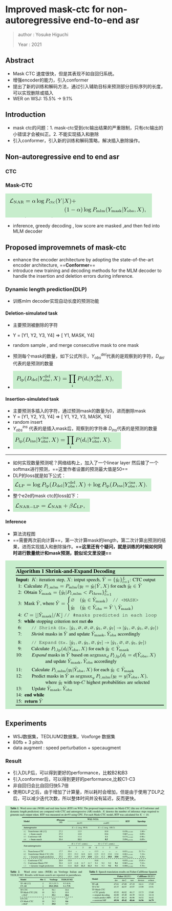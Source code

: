 # Improved mask-ctc for non-autoregressive end-to-end asr

> author : Yosuke Higuchi
>
> Year : 2021

## Abstract

* Mask CTC 速度很快，但是其表现不如自回归系统。
* 增强encoder的能力，引入conformer
* 提出了新的训练和解码方法，通过引入辅助目标来预测部分目标序列的长度，可以实现删除或插入
* WER on WSJ: 15.5% -> 9.1%

## Introduction

* mask ctc的问题：1. mask-ctc受到ctc输出结果的严重限制，只有ctc输出的小错误才会被纠正。2. 不能实现插入和删除
* 引入conformer，引入新的训练和解码策略，解决插入删除操作。

## Non-autoregressive end to end asr

### CTC

### Mask-CTC

![image-20210617153529698](..\images\image-20210617153529698.png)

* inference, greedy decoding , low score are masked ,and then fed into MLM decoder

## Proposed improvemnets of mask-ctc

* enhance the encoder architecture by adopting the state-of-the-art encoder architecture, ==**Conformer**==
*  introduce new training and decoding methods for the MLM decoder to handle the insertion and deletion
  errors during inference.



### Dynamic length prediction(DLP)

* 训练mlm decoder实现自动长度的预测功能

#### Deletion-simulated task

* 主要预测被删除的字符

* Y = [Y1, Y2, Y3, Y4] => [ Y1, MASK, Y4]
* random sample <MASK>, and merge consecutive mask to one mask
* 预测每个mask的数量，如下公式所示，$Y^{del}_{obs}$代表的是观察到的字符，$D_{del}$代表的是预测的数量
* ![image-20210617194112994](..\images\image-20210617194112994.png)

#### Insertion-simulated task

* 主要预测多插入的字符，通过预测mask的数量为0，进而删除mask
* Y = [Y1, Y2, Y3, Y4] => [ Y1, Y2, Y3, MASK, Y4]
* random insert <MASK>
* $Y_{obs}^{ins}$ 代表的是插入mask后，观察到的字符串  $D_{ins}$代表的是预测的数量
* ![image-20210617194531176](..\images\image-20210617194531176.png)

---

* 如何实现数量预测呢？网络结构上，加入了一个linear layer 然后接了一个softmax进行预测，==这里作者设置的预测最大值是50==
* DLP的loss就是如下公式：
* ![image-20210617194935667](..\images\image-20210617194935667.png)
* 整个e2e的mask ctc的loss如下：
* ![image-20210617195045226](..\images\image-20210617195045226.png)

#### Inference

* 算法流程图
* ==需要两次前向计算==，第一次计算mask的length，第二次计算出预测的结果，进而实现插入和删除操作。**==这里还有个疑问，就是训练的时候如何同时进行数量统计和mask预测，貌似论文里没提==**

![image-20210617192237848](..\images\image-20210617192237848.png)



## Experiments

* WSJ数据集，TEDLIUM2数据集，Voxforge 数据集
* 80fb + 3 pitch 
* data augment : speed perturbation + specaugment

### Result

* 引入DLP后，可以得到更好的performance，比較B2和B3
* 引入conformer后，可以得到更好的performance,比較C1-C3
* 非自回归会比自回归快5.7倍
* 使用DLP之后，由于增加了计算量，所以耗时会增加，但是由于使用了DLP之后，可以减少迭代次数，所以整体时间并没有延迟，反而更快。

![image-20210621153822541](..\images\image-20210621153822541.png)

